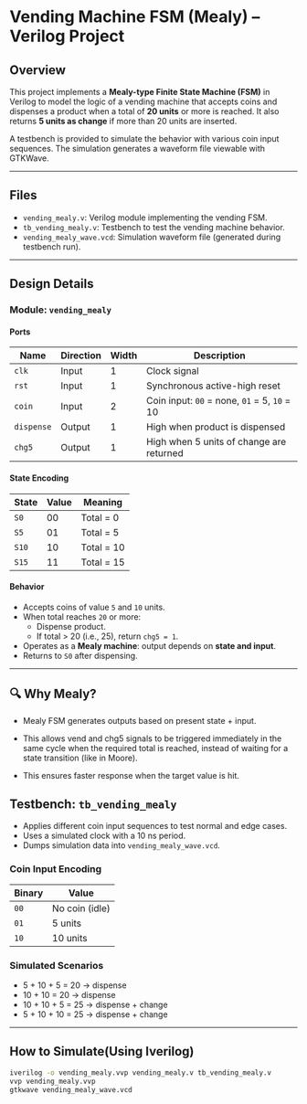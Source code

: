 # Vending Machine FSM (Mealy) – Verilog Project

## Overview

This project implements a **Mealy-type Finite State Machine (FSM)** in Verilog to model the logic of a vending machine that accepts coins and dispenses a product when a total of **20 units** or more is reached. It also returns **5 units as change** if more than 20 units are inserted.

A testbench is provided to simulate the behavior with various coin input sequences. The simulation generates a waveform file viewable with GTKWave.

---

## Files

- `vending_mealy.v`: Verilog module implementing the vending FSM.
- `tb_vending_mealy.v`: Testbench to test the vending machine behavior.
- `vending_mealy_wave.vcd`: Simulation waveform file (generated during testbench run).

---

## Design Details

### Module: `vending_mealy`

#### Ports

| Name       | Direction | Width | Description                           |
|------------|-----------|-------|---------------------------------------|
| `clk`      | Input     | 1     | Clock signal                          |
| `rst`      | Input     | 1     | Synchronous active-high reset         |
| `coin`     | Input     | 2     | Coin input: `00` = none, `01` = 5, `10` = 10 |
| `dispense` | Output    | 1     | High when product is dispensed        |
| `chg5`     | Output    | 1     | High when 5 units of change are returned |

#### State Encoding

| State  | Value | Meaning           |
|--------|-------|-------------------|
| `S0`   | 00    | Total = 0         |
| `S5`   | 01    | Total = 5         |
| `S10`  | 10    | Total = 10        |
| `S15`  | 11    | Total = 15        |

#### Behavior

- Accepts coins of value `5` and `10` units.
- When total reaches `20` or more:
  - Dispense product.
  - If total > 20 (i.e., 25), return `chg5 = 1`.
- Operates as a **Mealy machine**: output depends on **state and input**.
- Returns to `S0` after dispensing.

---

## 🔍 Why Mealy?

 - Mealy FSM generates outputs based on present state + input.

 - This allows vend and chg5 signals to be triggered immediately in the same cycle when the required total is reached, instead of waiting for a state transition (like in Moore).

 - This ensures faster response when the target value is hit.

## Testbench: `tb_vending_mealy`

- Applies different coin input sequences to test normal and edge cases.
- Uses a simulated clock with a 10 ns period.
- Dumps simulation data into `vending_mealy_wave.vcd`.

### Coin Input Encoding

| Binary | Value |
|--------|--------|
| `00`   | No coin (idle) |
| `01`   | 5 units        |
| `10`   | 10 units       |

### Simulated Scenarios

- 5 + 10 + 5 = 20 → dispense
- 10 + 10 = 20 → dispense
- 10 + 10 + 5 = 25 → dispense + change
- 5 + 10 + 10 = 25 → dispense + change

---

## How to Simulate(Using Iverilog)

```bash
iverilog -o vending_mealy.vvp vending_mealy.v tb_vending_mealy.v
vvp vending_mealy.vvp
gtkwave vending_mealy_wave.vcd
